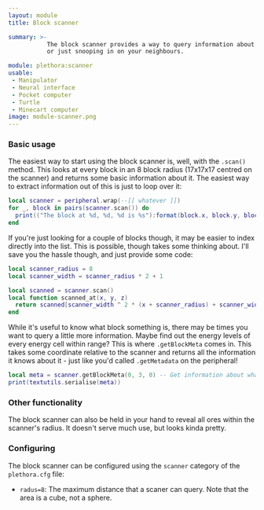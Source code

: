 ```yaml
---
layout: module
title: Block scanner

summary: >-
           The block scanner provides a way to query information about surrounding blocks. Useful for discovering ores,
           or just snooping in on your neighbours.

module: plethora:scanner
usable:
 - Manipulator
 - Neural interface
 - Pocket computer
 - Turtle
 - Minecart computer
image: module-scanner.png
---
```


### Basic usage
The easiest way to start using the block scanner is, well, with the `.scan()` method. This looks at every block in an 8
block radius (17x17x17 centred on the scanner) and returns some basic information about it. The easiest way to extract
information out of this is just to loop over it:

```lua
local scanner = peripheral.wrap(--[[ whatever ]])
for _, block in pairs(scanner.scan()) do
  print(("The block at %d, %d, %d is %s"):format(block.x, block.y, block.z, block.name))
end
```

If you're just looking for a couple of blocks though, it may be easier to index directly into the list. This is
possible, though takes some thinking about. I'll save you the hassle though, and just provide some code:

```lua
local scanner_radius = 8
local scanner_width = scanner_radius * 2 + 1

local scanned = scanner.scan()
local function scanned_at(x, y, z)
  return scanned[scanner_width ^ 2 * (x + scanner_radius) + scanner_width * (y + scanner_radius) + (z + scanner_radius) + 1]
end
```

While it's useful to know what block something is, there may be times you want to query a little more information. Maybe
find out the energy levels of every energy cell within range? This is where `.getBlockMeta` comes in. This takes some
coordinate relative to the scanner and returns all the information it knows about it - just like you'd called
`.getMetadata` on the peripheral!

```lua
local meta = scanner.getBlockMeta(0, 3, 0) -- Get information about whatever is 3 blocks above
print(textutils.serialise(meta))
```

### Other functionality
The block scanner can also be held in your hand to reveal all ores within the scanner's radius. It doesn't serve much
use, but looks kinda pretty.

### Configuring
The block scanner can be configured using the `scanner` category of the `plethora.cfg` file:

 - `radus=8`: The maximum distance that a scaner can query. Note that the area is a cube, not a sphere.
